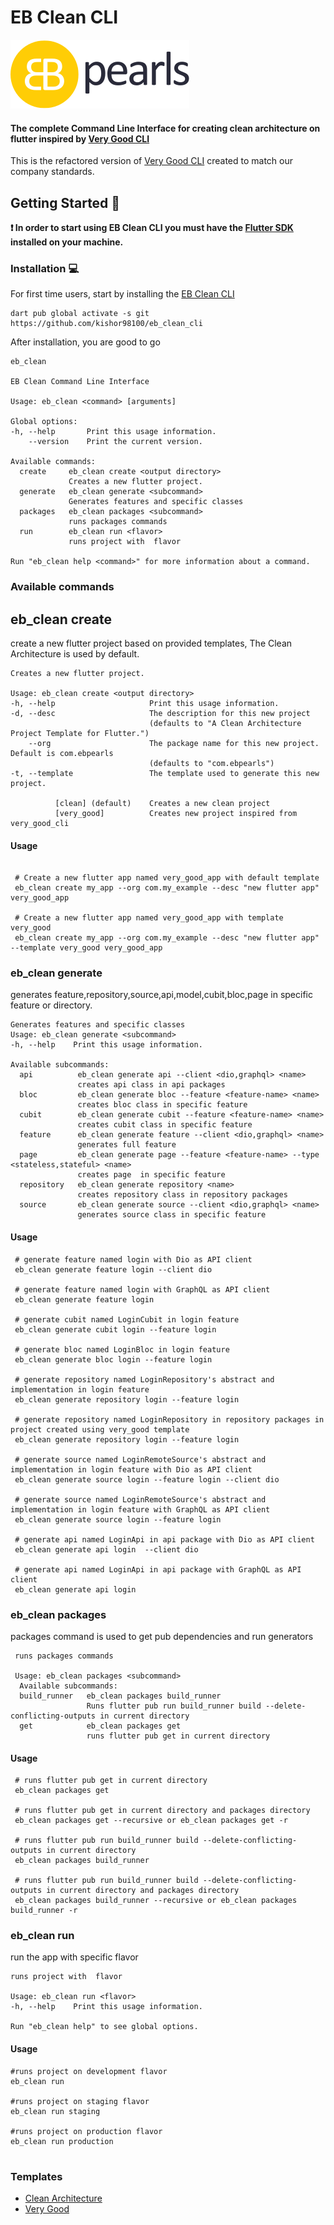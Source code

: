 # EB Clean CLI

<img src="./doc/assets/logo-ebpearls.svg">

#### The complete Command Line Interface for creating clean architecture on flutter inspired by [Very Good CLI](https://pub.dev/packages/very_good_cli)

This is the refactored version of [Very Good CLI](https://pub.dev/packages/very_good_cli) created to match our company
standards.

## Getting Started 🚀

**❗ In order to start using EB Clean CLI you must have the [Flutter SDK](https://docs.flutter.dev/get-started/install)
installed on your
machine.**

### Installation 💻

For first time users, start by installing the [EB Clean CLI](https://github.com/kishor98100/eb_clean_cli)

```shell
dart pub global activate -s git https://github.com/kishor98100/eb_clean_cli
```

After installation, you are good to go

```shell
eb_clean

EB Clean Command Line Interface

Usage: eb_clean <command> [arguments]

Global options:
-h, --help       Print this usage information.
    --version    Print the current version.

Available commands:
  create     eb_clean create <output directory>
             Creates a new flutter project.
  generate   eb_clean generate <subcommand>
             Generates features and specific classes
  packages   eb_clean packages <subcommand>
             runs packages commands
  run        eb_clean run <flavor>
             runs project with  flavor

Run "eb_clean help <command>" for more information about a command.
```

### Available commands

## eb_clean create

create a new flutter project based on provided templates, The Clean Architecture is used by default.

```shell
Creates a new flutter project.

Usage: eb_clean create <output directory>
-h, --help                     Print this usage information.
-d, --desc                     The description for this new project
                               (defaults to "A Clean Architecture Project Template for Flutter.")
    --org                      The package name for this new project. Default is com.ebpearls
                               (defaults to "com.ebpearls")
-t, --template                 The template used to generate this new project.

          [clean] (default)    Creates a new clean project
          [very_good]          Creates new project inspired from very_good_cli
```

#### Usage

```shell

 # Create a new flutter app named very_good_app with default template
 eb_clean create my_app --org com.my_example --desc "new flutter app"  very_good_app

 # Create a new flutter app named very_good_app with template very_good
 eb_clean create my_app --org com.my_example --desc "new flutter app" --template very_good very_good_app

```

### eb_clean generate

generates feature,repository,source,api,model,cubit,bloc,page in specific feature or directory.

```shell
Generates features and specific classes
Usage: eb_clean generate <subcommand>
-h, --help    Print this usage information.

Available subcommands:
  api          eb_clean generate api --client <dio,graphql> <name>
               creates api class in api packages
  bloc         eb_clean generate bloc --feature <feature-name> <name>
               creates bloc class in specific feature
  cubit        eb_clean generate cubit --feature <feature-name> <name>
               creates cubit class in specific feature
  feature      eb_clean generate feature --client <dio,graphql> <name>
               generates full feature
  page         eb_clean generate page --feature <feature-name> --type <stateless,stateful> <name>
               creates page  in specific feature
  repository   eb_clean generate repository <name>
               creates repository class in repository packages
  source       eb_clean generate source --client <dio,graphql> <name>
               generates source class in specific feature
```

#### Usage

```shell
 # generate feature named login with Dio as API client
 eb_clean generate feature login --client dio

 # generate feature named login with GraphQL as API client
 eb_clean generate feature login 

 # generate cubit named LoginCubit in login feature
 eb_clean generate cubit login --feature login

 # generate bloc named LoginBloc in login feature
 eb_clean generate bloc login --feature login

 # generate repository named LoginRepository's abstract and implementation in login feature
 eb_clean generate repository login --feature login

 # generate repository named LoginRepository in repository packages in project created using very_good template
 eb_clean generate repository login --feature login

 # generate source named LoginRemoteSource's abstract and implementation in login feature with Dio as API client
 eb_clean generate source login --feature login --client dio

 # generate source named LoginRemoteSource's abstract and implementation in login feature with GraphQL as API client
 eb_clean generate source login --feature login

 # generate api named LoginApi in api package with Dio as API client
 eb_clean generate api login  --client dio

 # generate api named LoginApi in api package with GraphQL as API client
 eb_clean generate api login
```

### eb_clean packages

packages command is used to get pub dependencies and run generators

```shell
 runs packages commands

 Usage: eb_clean packages <subcommand>
  Available subcommands:
  build_runner   eb_clean packages build_runner
                 Runs flutter pub run build_runner build --delete-conflicting-outputs in current directory
  get            eb_clean packages get
                 runs flutter pub get in current directory
```

#### Usage

```shell
 # runs flutter pub get in current directory
 eb_clean packages get

 # runs flutter pub get in current directory and packages directory 
 eb_clean packages get --recursive or eb_clean packages get -r

 # runs flutter pub run build_runner build --delete-conflicting-outputs in current directory 
 eb_clean packages build_runner 

 # runs flutter pub run build_runner build --delete-conflicting-outputs in current directory and packages directory
 eb_clean packages build_runner --recursive or eb_clean packages build_runner -r
```

### eb_clean run
run the app with specific flavor
```shell
runs project with  flavor

Usage: eb_clean run <flavor>
-h, --help    Print this usage information.

Run "eb_clean help" to see global options.
```
#### Usage
```shell
#runs project on development flavor
eb_clean run

#runs project on staging flavor
eb_clean run staging

#runs project on production flavor
eb_clean run production


```

### Templates

- [Clean Architecture](doc/CLEAN_README.md)
- [Very Good](doc/VERY_GOOD_README.md)